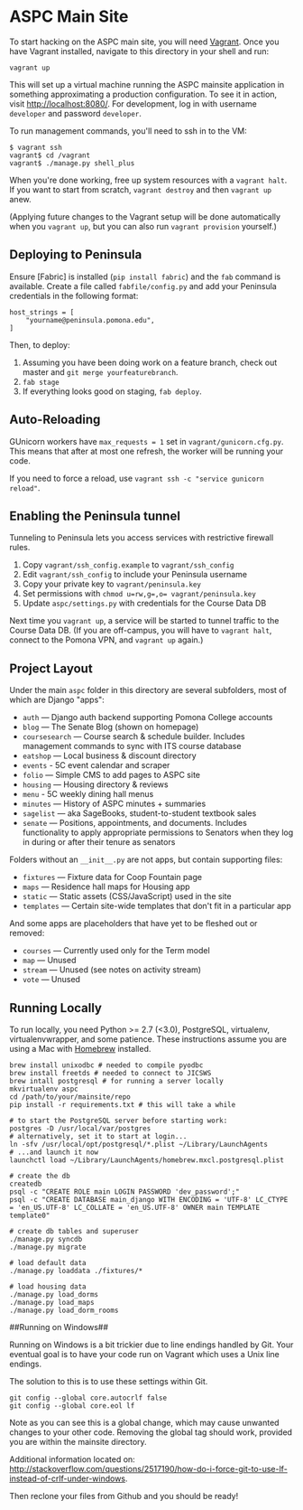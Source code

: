 # ASPC Main Site #

To start hacking on the ASPC main site, you will need [Vagrant]. Once you have
Vagrant installed, navigate to this directory in your shell and run:

    vagrant up

This will set up a virtual machine running the ASPC mainsite application in
something approximating a production configuration. To see it in action, visit 
[http://localhost:8080/]. For development, log in with username `developer` and 
password `developer`.

To run management commands, you'll need to ssh in to the VM:

    $ vagrant ssh
    vagrant$ cd /vagrant
    vagrant$ ./manage.py shell_plus

When you're done working, free up system resources with a `vagrant halt`. If you
want to start from scratch, `vagrant destroy` and then `vagrant up` anew.

(Applying future changes to the Vagrant setup will be done automatically when 
you `vagrant up`, but you can also run `vagrant provision` yourself.)

## Deploying to Peninsula ##

Ensure [Fabric] is installed (`pip install fabric`) and the `fab` command is
available. Create a file called `fabfile/config.py` and add your Peninsula
credentials in the following format:

    host_strings = [
        "yourname@peninsula.pomona.edu",
    ]

Then, to deploy:

  1. Assuming you have been doing work on a feature branch, check out master and
     `git merge yourfeaturebranch`.
  2. `fab stage`
  3. If everything looks good on staging, `fab deploy`.

## Auto-Reloading ##

GUnicorn workers have `max_requests = 1` set in `vagrant/gunicorn.cfg.py`. This
means that after at most one refresh, the worker will be running your code.

If you need to force a reload, use `vagrant ssh -c "service gunicorn reload"`.

## Enabling the Peninsula tunnel ##

Tunneling to Peninsula lets you access services with restrictive firewall rules.

  1. Copy `vagrant/ssh_config.example` to `vagrant/ssh_config`
  2. Edit `vagrant/ssh_config` to include your Peninsula username
  3. Copy your private key to `vagrant/peninsula.key`
  4. Set permissions with `chmod u=rw,g=,o= vagrant/peninsula.key`
  5. Update `aspc/settings.py` with credentials for the Course Data DB

Next time you `vagrant up`, a service will be started to tunnel traffic to the
Course Data DB. (If you are off-campus, you will have to `vagrant halt`,
connect to the Pomona VPN, and `vagrant up` again.)

## Project Layout ##

Under the main `aspc` folder in this directory are several subfolders, most of
which are Django "apps":

  - `auth` — Django auth backend supporting Pomona College accounts
  - `blog` — The Senate Blog (shown on homepage)
  - `coursesearch` — Course search & schedule builder. 
    Includes management commands to sync with ITS course database
  - `eatshop` — Local business & discount directory
  - `events` - 5C event calendar and scraper
  - `folio` — Simple CMS to add pages to ASPC site
  - `housing` — Housing directory & reviews
  - `menu` - 5C weekly dining hall menus
  - `minutes` — History of ASPC minutes + summaries
  - `sagelist` — aka SageBooks, student-to-student textbook sales
  - `senate` — Positions, appointments, and documents. Includes functionality
    to apply appropriate permissions to Senators when they log in during or 
    after their tenure as senators

Folders without an `__init__.py` are not apps, but contain supporting files:

  - `fixtures` — Fixture data for Coop Fountain page
  - `maps` — Residence hall maps for Housing app
  - `static` — Static assets (CSS/JavaScript) used in the site
  - `templates` — Certain site-wide templates that don't fit in a
    particular app

And some apps are placeholders that have yet to be fleshed out or removed:

  - `courses` — Currently used only for the Term model
  - `map` — Unused
  - `stream` — Unused (see notes on activity stream)
  - `vote` — Unused

## Running Locally ##

To run locally, you need Python >= 2.7 (<3.0), PostgreSQL, virtualenv,
virtualenvwrapper, and some patience. These instructions assume you are
using a Mac with [Homebrew] installed.

    brew install unixodbc # needed to compile pyodbc
    brew install freetds # needed to connect to JICSWS
    brew intall postgresql # for running a server locally
    mkvirtualenv aspc
    cd /path/to/your/mainsite/repo
    pip install -r requirements.txt # this will take a while
    
    # to start the PostgreSQL server before starting work:
    postgres -D /usr/local/var/postgres
    # alternatively, set it to start at login...
    ln -sfv /usr/local/opt/postgresql/*.plist ~/Library/LaunchAgents
    # ...and launch it now
    launchctl load ~/Library/LaunchAgents/homebrew.mxcl.postgresql.plist
    
    # create the db
    createdb
    psql -c "CREATE ROLE main LOGIN PASSWORD 'dev_password';"
    psql -c "CREATE DATABASE main_django WITH ENCODING = 'UTF-8' LC_CTYPE = 'en_US.UTF-8' LC_COLLATE = 'en_US.UTF-8' OWNER main TEMPLATE template0"
    
    # create db tables and superuser
    ./manage.py syncdb
    ./manage.py migrate
    
    # load default data
    ./manage.py loaddata ./fixtures/*
    
    # load housing data
    ./manage.py load_dorms
    ./manage.py load_maps
    ./manage.py load_dorm_rooms

[Vagrant]: http://vagrantup.com
[http://localhost:8080/]: http://localhost:8000/
[Homebrew]: http://brew.sh/

##Running on Windows##

Running on Windows is a bit trickier due to line endings handled by Git. Your
eventual goal is to have your code run on Vagrant which uses a Unix line endings.

The solution to this is to use these settings within Git.

    git config --global core.autocrlf false
    git config --global core.eol lf
    
Note as you can see this is a global change, which may cause unwanted changes
to your other code. Removing the global tag should work, provided you are within 
the mainsite directory.

Additional information located on: http://stackoverflow.com/questions/2517190/how-do-i-force-git-to-use-lf-instead-of-crlf-under-windows.

Then reclone your files from Github and you should be ready!
